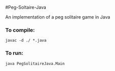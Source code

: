 #Peg-Soltaire-Java

An implementation of a peg solitaire game in Java

### To compile:
`javac -d ./ *.java`

### To run:
`java PegSolitaireJava.Main`
